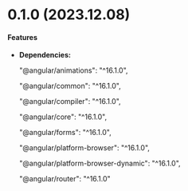# 0.1.0 (2023.12.08)

#### Features

- **Dependencies:** 

    "@angular/animations": "^16.1.0",

    "@angular/common": "^16.1.0",

    "@angular/compiler": "^16.1.0",

    "@angular/core": "^16.1.0",

    "@angular/forms": "^16.1.0",

    "@angular/platform-browser": "^16.1.0",

    "@angular/platform-browser-dynamic": "^16.1.0",

    "@angular/router": "^16.1.0"
